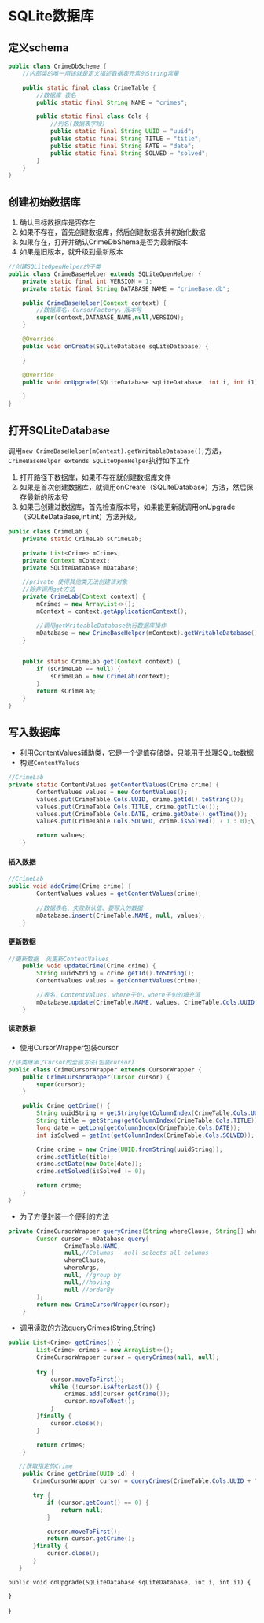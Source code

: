# SQLite数据库

## 定义schema

```java
public class CrimeDbScheme {
    //内部类的唯一用途就是定义描述数据表元素的String常量

    public static final class CrimeTable {
        //数据库 表名
        public static final String NAME = "crimes";

        public static final class Cols {
            //列名(数据表字段)
            public static final String UUID = "uuid";
            public static final String TITLE = "title";
            public static final String FATE = "date";
            public static final String SOLVED = "solved";
        }
    }
}
```

## 创建初始数据库

1. 确认目标数据库是否存在
2. 如果不存在，首先创建数据库，然后创建数据表并初始化数据
3. 如果存在，打开并确认CrimeDbShema是否为最新版本
4. 如果是旧版本，就升级到最新版本

```java
//创建SQLiteOpenHelper的子类
public class CrimeBaseHelper extends SQLiteOpenHelper {
    private static final int VERSION = 1;
    private static final String DATABASE_NAME = "crimeBase.db";

    public CrimeBaseHelper(Context context) {
        //数据库名，CursorFactory，版本号
        super(context,DATABASE_NAME,null,VERSION);
    }

    @Override
    public void onCreate(SQLiteDatabase sqLiteDatabase) {

    }

    @Override
    public void onUpgrade(SQLiteDatabase sqLiteDatabase, int i, int i1) {

    }
}
```

## 打开SQLiteDatabase

调用`new CrimeBaseHelper(mContext).getWritableDatabase();`方法，`CrimeBaseHelper extends SQLiteOpenHelper`执行如下工作

1. 打开路径下数据库，如果不存在就创建数据库文件
2. 如果是首次创建数据库，就调用onCreate（SQLiteDatabase）方法，然后保存最新的版本号
3. 如果已创建过数据库，首先检查版本号，如果能更新就调用onUpgrade（SQLiteDataBase,int,int）方法升级。

```java
public class CrimeLab {
    private static CrimeLab sCrimeLab;

    private List<Crime> mCrimes;
    private Context mContext;
    private SQLiteDatabase mDatabase;

    //private 使得其他类无法创建该对象
    //除非调用get方法
    private CrimeLab(Context context) {
        mCrimes = new ArrayList<>();
        mContext = context.getApplicationContext();

        //调用getWriteableDatabase执行数据库操作
        mDatabase = new CrimeBaseHelper(mContext).getWritableDatabase();
    }

    
    public static CrimeLab get(Context context) {
        if (sCrimeLab == null) {
            sCrimeLab = new CrimeLab(context);
        }
        return sCrimeLab;
    }
}


```

## 写入数据库

* 利用ContentValues辅助类，它是一个键值存储类，只能用于处理SQLite数据
* 构建`ContentValues`

```java
//CrimeLab
private static ContentValues getContentValues(Crime crime) {
        ContentValues values = new ContentValues();
        values.put(CrimeTable.Cols.UUID, crime.getId().toString());
        values.put(CrimeTable.Cols.TITLE, crime.getTitle());
        values.put(CrimeTable.Cols.DATE, crime.getDate().getTime());
        values.put(CrimeTable.Cols.SOLVED, crime.isSolved() ? 1 : 0);\

        return values;
    }
```

#### 插入数据
```java
//CrimeLab
public void addCrime(Crime crime) {
        ContentValues values = getContentValues(crime);
        
        //数据表名、失败默认值、要写入的数据
        mDatabase.insert(CrimeTable.NAME, null, values);
    }
```

#### 更新数据

```java
//更新数据  先更新ContentValues
    public void updateCrime(Crime crime) {
        String uuidString = crime.getId().toString();
        ContentValues values = getContentValues(crime);

        //表名，ContentValues，where子句，where子句的填充值
        mDatabase.update(CrimeTable.NAME, values, CrimeTable.Cols.UUID + " = ?", new String[]{uuidString});
    }
```

#### 读取数据


* 使用CursorWrapper包装cursor

```java
//该类继承了Cursor的全部方法(包装cursor)
public class CrimeCursorWrapper extends CursorWrapper {
    public CrimeCursorWrapper(Cursor cursor) {
        super(cursor);
    }

    public Crime getCrime() {
        String uuidString = getString(getColumnIndex(CrimeTable.Cols.UUID));
        String title = getString(getColumnIndex(CrimeTable.Cols.TITLE));
        long date = getLong(getColumnIndex(CrimeTable.Cols.DATE));
        int isSolved = getInt(getColumnIndex(CrimeTable.Cols.SOLVED));

        Crime crime = new Crime(UUID.fromString(uuidString));
        crime.setTitle(title);
        crime.setDate(new Date(date));
        crime.setSolved(isSolved != 0);

        return crime;
    }
}

```


* 为了方便封装一个便利的方法

```java
private CrimeCursorWrapper queryCrimes(String whereClause, String[] whereArgs) {
        Cursor cursor = mDatabase.query(
                CrimeTable.NAME,
                null,//Columns - null selects all columns
                whereClause,
                whereArgs,
                null, //group by
                null,//having
                null //orderBy
        );
        return new CrimeCursorWrapper(cursor);
    }

```


* 调用读取的方法queryCrimes(String,String)

 ```java
 public List<Crime> getCrimes() {
         List<Crime> crimes = new ArrayList<>();
         CrimeCursorWrapper cursor = queryCrimes(null, null);
         
         try {
             cursor.moveToFirst();
             while (!cursor.isAfterLast()) {
                 crimes.add(cursor.getCrime());
                 cursor.moveToNext();
             }
         }finally {
             cursor.close();
         }
 
         return crimes;
     }

    //获取指定的Crime
     public Crime getCrime(UUID id) {
        CrimeCursorWrapper cursor = queryCrimes(CrimeTable.Cols.UUID + " = ?", new String[]{id.toString()});

        try {
            if (cursor.getCount() == 0) {
                return null;
            }

            cursor.moveToFirst();
            return cursor.getCrime();
        }finally {
            cursor.close();
        }
    }
 ```



    public void onUpgrade(SQLiteDatabase sqLiteDatabase, int i, int i1) {
        
    }
}

```

